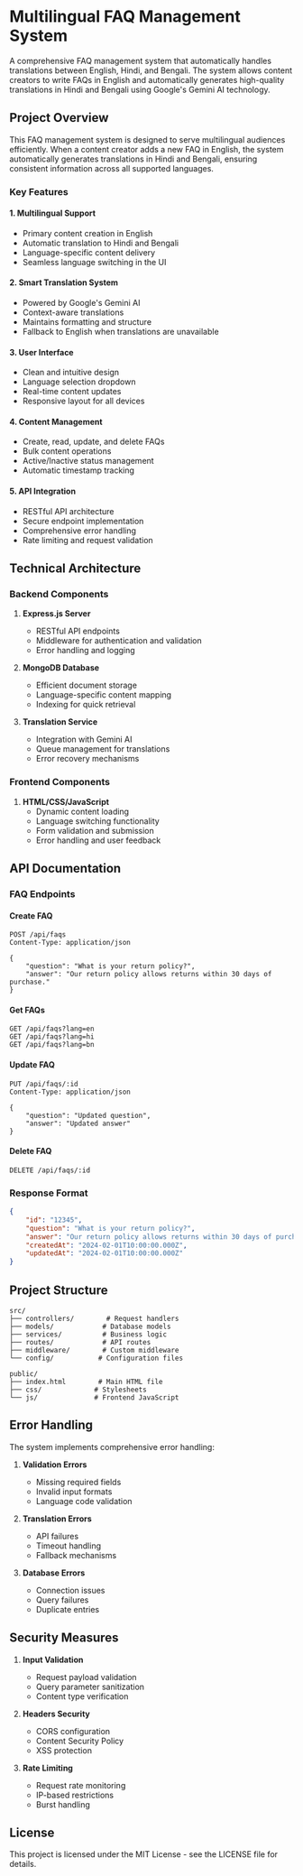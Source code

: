 # Multilingual FAQ Management System

A comprehensive FAQ management system that automatically handles translations between English, Hindi, and Bengali. The system allows content creators to write FAQs in English and automatically generates high-quality translations in Hindi and Bengali using Google's Gemini AI technology.

## Project Overview

This FAQ management system is designed to serve multilingual audiences efficiently. When a content creator adds a new FAQ in English, the system automatically generates translations in Hindi and Bengali, ensuring consistent information across all supported languages.

### Key Features

#### 1. Multilingual Support
- Primary content creation in English
- Automatic translation to Hindi and Bengali
- Language-specific content delivery
- Seamless language switching in the UI

#### 2. Smart Translation System
- Powered by Google's Gemini AI
- Context-aware translations
- Maintains formatting and structure
- Fallback to English when translations are unavailable

#### 3. User Interface
- Clean and intuitive design
- Language selection dropdown
- Real-time content updates
- Responsive layout for all devices

#### 4. Content Management
- Create, read, update, and delete FAQs
- Bulk content operations
- Active/Inactive status management
- Automatic timestamp tracking

#### 5. API Integration
- RESTful API architecture
- Secure endpoint implementation
- Comprehensive error handling
- Rate limiting and request validation

## Technical Architecture

### Backend Components
1. **Express.js Server**
   - RESTful API endpoints
   - Middleware for authentication and validation
   - Error handling and logging

2. **MongoDB Database**
   - Efficient document storage
   - Language-specific content mapping
   - Indexing for quick retrieval

3. **Translation Service**
   - Integration with Gemini AI
   - Queue management for translations
   - Error recovery mechanisms

### Frontend Components
1. **HTML/CSS/JavaScript**
   - Dynamic content loading
   - Language switching functionality
   - Form validation and submission
   - Error handling and user feedback

## API Documentation

### FAQ Endpoints

#### Create FAQ
```http
POST /api/faqs
Content-Type: application/json

{
    "question": "What is your return policy?",
    "answer": "Our return policy allows returns within 30 days of purchase."
}
```

#### Get FAQs
```http
GET /api/faqs?lang=en
GET /api/faqs?lang=hi
GET /api/faqs?lang=bn
```

#### Update FAQ
```http
PUT /api/faqs/:id
Content-Type: application/json

{
    "question": "Updated question",
    "answer": "Updated answer"
}
```

#### Delete FAQ
```http
DELETE /api/faqs/:id
```

### Response Format
```json
{
    "id": "12345",
    "question": "What is your return policy?",
    "answer": "Our return policy allows returns within 30 days of purchase.",
    "createdAt": "2024-02-01T10:00:00.000Z",
    "updatedAt": "2024-02-01T10:00:00.000Z"
}
```

## Project Structure

```
src/
├── controllers/        # Request handlers
├── models/            # Database models
├── services/          # Business logic
├── routes/            # API routes
├── middleware/        # Custom middleware
└── config/           # Configuration files

public/
├── index.html        # Main HTML file
├── css/             # Stylesheets
└── js/              # Frontend JavaScript

```

## Error Handling

The system implements comprehensive error handling:

1. **Validation Errors**
   - Missing required fields
   - Invalid input formats
   - Language code validation

2. **Translation Errors**
   - API failures
   - Timeout handling
   - Fallback mechanisms

3. **Database Errors**
   - Connection issues
   - Query failures
   - Duplicate entries

## Security Measures

1. **Input Validation**
   - Request payload validation
   - Query parameter sanitization
   - Content type verification

2. **Headers Security**
   - CORS configuration
   - Content Security Policy
   - XSS protection

3. **Rate Limiting**
   - Request rate monitoring
   - IP-based restrictions
   - Burst handling

## License

This project is licensed under the MIT License - see the LICENSE file for details.
